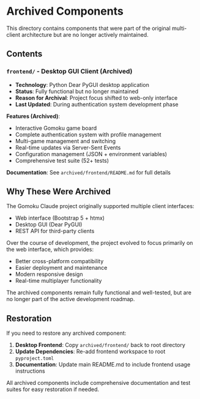 # Archived Components

This directory contains components that were part of the original multi-client architecture but are no longer actively maintained.

## Contents

### `frontend/` - Desktop GUI Client (Archived)
- **Technology**: Python Dear PyGUI desktop application
- **Status**: Fully functional but no longer maintained
- **Reason for Archival**: Project focus shifted to web-only interface
- **Last Updated**: During authentication system development phase

**Features (Archived)**:
- Interactive Gomoku game board
- Complete authentication system with profile management  
- Multi-game management and switching
- Real-time updates via Server-Sent Events
- Configuration management (JSON + environment variables)
- Comprehensive test suite (52+ tests)

**Documentation**: See `archived/frontend/README.md` for full details

## Why These Were Archived

The Gomoku Claude project originally supported multiple client interfaces:
- Web interface (Bootstrap 5 + htmx)
- Desktop GUI (Dear PyGUI) 
- REST API for third-party clients

Over the course of development, the project evolved to focus primarily on the web interface, which provides:
- Better cross-platform compatibility
- Easier deployment and maintenance
- Modern responsive design
- Real-time multiplayer functionality

The archived components remain fully functional and well-tested, but are no longer part of the active development roadmap.

## Restoration

If you need to restore any archived component:

1. **Desktop Frontend**: Copy `archived/frontend/` back to root directory
2. **Update Dependencies**: Re-add frontend workspace to root `pyproject.toml`
3. **Documentation**: Update main README.md to include frontend usage instructions

All archived components include comprehensive documentation and test suites for easy restoration if needed.